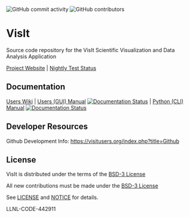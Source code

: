 
![GitHub commit activity](https://img.shields.io/github/commit-activity/m/visit-dav/visit.svg) ![GitHub contributors](https://img.shields.io/github/contributors-anon/visit-dav/visit.svg)

# VisIt

Source code repository for the VisIt Scientific Visualization and Data Analysis Application

[Project Website](https://visit.llnl.gov) | [Nightly Test Status](http://portal.nersc.gov/project/visit/)


##  Documentation

[Users Wiki](https://www.visitusers.org) | [Users (GUI) Manual](https://visit-sphinx-github-user-manual.readthedocs.io/en/develop) [![Documentation Status](https://readthedocs.org/projects/visit-sphinx-github-user-manual/badge/?version=develop)](https://visit-sphinx-github-user-manual.readthedocs.io/en/develop/?badge=develop) | [Python (CLI) Manual](https://visit-sphinx-python-manual.readthedocs.io/en/latest) [![Documentation Status](https://readthedocs.org/projects/visit-sphinx-python-manual/badge/?version=latest)](https://visit-sphinx-python-manual.readthedocs.io/en/latest/?badge=latest)

##  Developer Resources

Github Development Info: https://visitusers.org/index.php?title=Github


## License

VisIt is distributed under the terms of the [BSD-3 License](LICENSE)

All new contributions must be made under the [BSD-3 License](LICENSE)

See [LICENSE](LICENSE) and [NOTICE](NOTICE) for details.

LLNL-CODE-442911
